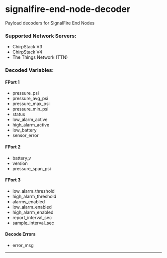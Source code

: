 # signalfire-end-node-decoder
Payload decoders for SignalFire End Nodes

### Supported Network Servers:
* ChirpStack V3
* ChirpStack V4
* The Things Network (TTN)

### Decoded Variables:
#### FPort 1
* pressure_psi
* pressure_avg_psi
* pressure_max_psi
* pressure_min_psi
* status
* low_alarm_active
* high_alarm_active
* low_battery
* sensor_error

#### FPort 2
* battery_v
* version
* pressure_span_psi

#### FPort 3
* low_alarm_threshold
* high_alarm_threshold
* alarms_enabled
* low_alarm_enabled
* high_alarm_enabled
* report_interval_sec
* sample_interval_sec

#### Decode Errors
* error_msg

---
